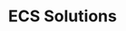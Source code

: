 ---
layout: page
title: ECS Solutions
description: ECS Solutions
product: erpconnect-services
parent: erpconnect-services
childidentifier: ecs-solutions
permalink: /:collection/:path
weight: 5
lang: en_GB
old_url: /ERPConnect-Services-EN/default.aspx?pageid=ecs-solutions
---